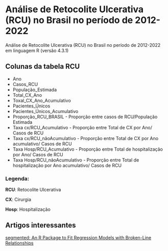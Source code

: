 # Análise de Retocolite Ulcerativa (RCU) no Brasil no período de 2012-2022

Análise de Retocolite Ulcerativa (RCU) no Brasil no período de 2012-2022 em linguagem R (versão 4.3.1)



## Colunas da tabela RCU

* Ano
* Casos_RCU
* População_Estimada
* Total_CX_Ano
* Toxal_CX_Ano_Acumulativo
* Pacientes_Únicos
* Pacientes_Únicos_Acumulativo
* Proporção_RCU_BRASIL - Proporção entre casos de RCU/População Estimada
* Taxa cx/RCU_Acumulativo - Proporção entre Total de CX por Ano/ Casos de RCU
* Taxa cx/RCU_nãoAcumulativo - Proporção entre Total de CX por Ano acumulativo/ Casos de RCU
* Taxa Hosp/RCU_Acumulativo - Proporção entre Total de hospitalização por Ano/ Casos de RCU
* Taxa Hosp/RCU_nãoAcumulativo - Proporção entre Total de hospitalização por Ano acumulativo/ Casos de RCU


### Legenda:
**RCU**: Retocolite Ulcerativa

**CX**: Cirurgia

**Hosp**: Hospitalização



## Artigos interessantes
[segmented: An R Package to Fit Regression Models with Broken-Line Relationships](https://journal.r-project.org/articles/RN-2008-004/RN-2008-004.pdf)



